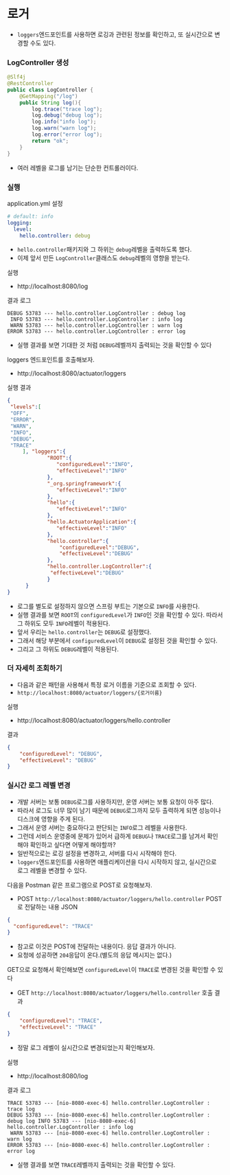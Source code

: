 # 로거

- ``loggers``엔드포인트를 사용하면 로깅과 관련된 정보를 확인하고, 또 실시간으로 변경할 수도 있다. 

### LogController 생성

```java
@Slf4j
@RestController
public class LogController {
    @GetMapping("/log")
    public String log(){
        log.trace("trace log");
        log.debug("debug log");
        log.info("info log");
        log.warn("warn log");
        log.error("error log");
        return "ok";
    }
}
```
- 여러 레벨을 로그를 남기는 단순한 컨트롤러이다.

### 실행 

application.yml 설정
```yml
# default: info
logging:
  level:
    hello.controller: debug
```
- ``hello.controller``패키지와 그 하위는 ``debug``레벨을 출력하도록 했다. 
- 이제 앞서 만든 ``LogController``클래스도 ``debug``레벨의 영향을 받는다.

실행
- http://localhost:8080/log

결과 로그
```text
DEBUG 53783 --- hello.controller.LogController : debug log
 INFO 53783 --- hello.controller.LogController : info log
 WARN 53783 --- hello.controller.LogController : warn log
ERROR 53783 --- hello.controller.LogController : error log
```
- 실행 결과를 보면 기대한 것 처럼 ``DEBUG``레벨까지 출력되는 것을 확인할 수 있다

loggers 엔드포인트를 호출해보자.
- http://localhost:8080/actuator/loggers

실행 결과
```json
{
 "levels":[
 "OFF",
 "ERROR",
 "WARN",
 "INFO",
 "DEBUG",
 "TRACE"
     ], "loggers":{
             "ROOT":{
                "configuredLevel":"INFO",
                "effectiveLevel":"INFO"
             },
             "_org.springframework":{
                "effectiveLevel":"INFO"
             },
             "hello":{
                "effectiveLevel":"INFO"
             },
             "hello.ActuatorApplication":{
                "effectiveLevel":"INFO"
             },
             "hello.controller":{
                 "configuredLevel":"DEBUG",
                 "effectiveLevel":"DEBUG"
             },
             "hello.controller.LogController":{
              "effectiveLevel":"DEBUG"
             }
      }
}
```
- 로그를 별도로 설정하지 않으면 스프링 부트는 기본으로 ``INFO``를 사용한다.
- 실행 결과를 보면 ``ROOT``의 ``configuredLevel``가 ``INFO``인 것을 확인할 수 있다. 따라서 그 하위도 모두 ``INFO``레벨이 적용된다.
- 앞서 우리는 ``hello.controller``는 ``DEBUG``로 설정했다.
- 그래서 해당 부분에서 ``configuredLevel``이 ``DEBUG``로 설정된 것을 확인할 수 있다. 
- 그리고 그 하위도 ``DEBUG``레벨이 적용된다.

### 더 자세히 조회하기

- 다음과 같은 패턴을 사용해서 특정 로거 이름을 기준으로 조회할 수 있다.
- ``http://localhost:8080/actuator/loggers/{로거이름}``

실행
- http://localhost:8080/actuator/loggers/hello.controller

결과
```json
{
    "configuredLevel": "DEBUG",
    "effectiveLevel": "DEBUG"
}
```

### 실시간 로그 레벨 변경

- 개발 서버는 보통 ``DEBUG``로그를 사용하지만, 운영 서버는 보통 요청이 아주 많다.
- 따라서 로그도 너무 많이 남기 때문에 ``DEBUG``로그까지 모두 출력하게 되면 성능이나 디스크에 영향을 주게 된다.
- 그래서 운영 서버는 중요하다고 판단되는 ``INFO``로그 레벨을 사용한다.
- 그런데 서비스 운영중에 문제가 있어서 급하게 ``DEBUG``나 ``TRACE``로그를 남겨서 확인해야 확인하고 싶다면 어떻게 해야할까?
- 일반적으로는 로깅 설정을 변경하고, 서버를 다시 시작해야 한다.
- ``loggers``엔드포인트를 사용하면 애플리케이션을 다시 시작하지 않고, 실시간으로 로그 레벨을 변경할 수 있다.

다음을 Postman 같은 프로그램으로 POST로 요청해보자.
- POST ``http://localhost:8080/actuator/loggers/hello.controller``
POST로 전달하는 내용 JSON
```json
{
  "configuredLevel": "TRACE"
}
```
- 참고로 이것은 POST에 전달하는 내용이다. 응답 결과가 아니다.
- 요청에 성공하면 ``204``응답이 온다.(별도의 응답 메시지는 없다.)


GET으로 요청해서 확인해보면 ``configuredLevel``이 ``TRACE``로 변경된 것을 확인할 수 있다
- GET ``http://localhost:8080/actuator/loggers/hello.controller``
호출 결과
```json
{
    "configuredLevel": "TRACE",
    "effectiveLevel": "TRACE"
}
```
- 정말 로그 레벨이 실시간으로 변경되었는지 확인해보자.

실행
- http://localhost:8080/log

결과 로그
```text
TRACE 53783 --- [nio-8080-exec-6] hello.controller.LogController : trace log
DEBUG 53783 --- [nio-8080-exec-6] hello.controller.LogController : debug log INFO 53783 --- [nio-8080-exec-6] hello.controller.LogController : info log
 WARN 53783 --- [nio-8080-exec-6] hello.controller.LogController : warn log
ERROR 53783 --- [nio-8080-exec-6] hello.controller.LogController : error log
```
- 실행 결과를 보면 ``TRACE``레벨까지 출력되는 것을 확인할 수 있다.






